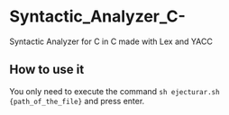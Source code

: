 # Syntactic_Analyzer_C-
Syntactic Analyzer for C in C made with Lex and YACC 

## How to use it

You only need to execute the command `sh ejecturar.sh {path_of_the_file}` and press enter.

